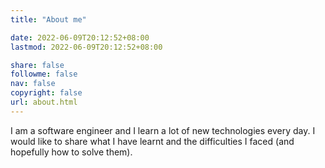 ```yaml
---
title: "About me"

date: 2022-06-09T20:12:52+08:00
lastmod: 2022-06-09T20:12:52+08:00

share: false
followme: false
nav: false
copyright: false
url: about.html
---
```


I am a software engineer and I learn a lot of new technologies every day. I would like to share what I have learnt and the difficulties I faced (and hopefully how to solve them).
